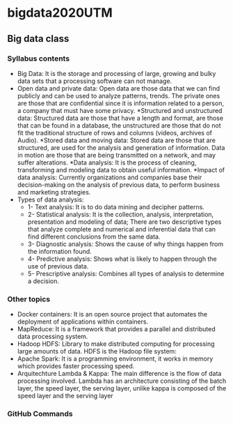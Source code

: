 # bigdata2020UTM

## Big data class

### Syllabus contents

* Big Data: It is the storage and processing of large, growing and bulky data sets that a processing software can not manage.
* Open data and private data: Open data are those data that we can find publicly and can be used to analyze patterns, trends. The private ones are those that are confidential since it is information related to a person, a company that must have some privacy.
*Structured and unstructured data: Structured data are those that have a length and format, are those that can be found in a database, the unstructured are those that do not fit the traditional structure of rows and columns (videos, archives of Audio).
*Stored data and moving data: Stored data are those that are structured, are used for the analysis and generation of information. Data in motion are those that are being transmitted on a network, and may suffer alterations.
*Data analysis: It is the process of cleaning, transforming and modeling data to obtain useful information.
*Impact of data analysis: Currently organizations and companies base their decision-making on the analysis of previous data, to perform business and marketing strategies.
* Types of data analysis:
  * 1- Text analysis: It is to do data mining and decipher patterns.
  * 2- Statistical analysis: It is the collection, analysis, interpretation, presentation and modeling of data; There are two descriptive types that analyze complete and numerical and inferential data that can find different conclusions from the same data.
  * 3- Diagnostic analysis: Shows the cause of why things happen from the information found.
  * 4- Predictive analysis: Shows what is likely to happen through the use of previous data.
  * 5- Prescriptive analysis: Combines all types of analysis to determine a decision.

### Other topics

* Docker containers: It is an open source project that automates the deployment of applications within containers.
* MapReduce: It is a framework that provides a parallel and distributed data processing system.
* Hadoop HDFS: Library to make distributed computing for processing large amounts of data. HDFS is the Hadoop file system:
* Apache Spark: It is a programming environment, it works in memory which provides faster processing speed.
* Arquitechture Lambda & Kappa: The main difference is the flow of data processing involved. Lambda has an architecture consisting of the batch layer, the speed layer, the serving layer, unlike kappa is composed of the speed layer and the serving layer

### GitHub Commands
